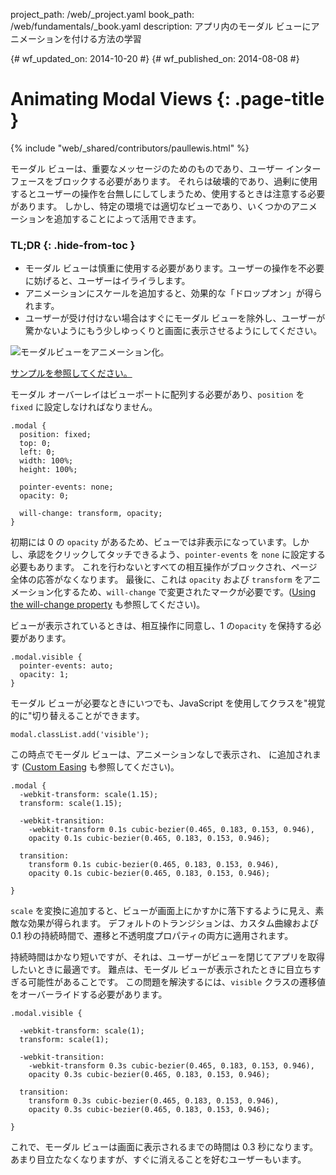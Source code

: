 project_path: /web/_project.yaml
book_path: /web/fundamentals/_book.yaml
description: アプリ内のモーダル ビューにアニメーションを付ける方法の学習


{# wf_updated_on: 2014-10-20 #}
{# wf_published_on: 2014-08-08 #}

# Animating Modal Views {: .page-title }

{% include "web/_shared/contributors/paullewis.html" %}


モーダル ビューは、重要なメッセージのためのものであり、ユーザー インターフェースをブロックする必要があります。 それらは破壊的であり、過剰に使用するとユーザーの操作を台無しにしてしまうため、使用するときは注意する必要があります。 しかし、特定の環境では適切なビューであり、いくつかのアニメーションを追加することによって活用できます。

### TL;DR {: .hide-from-toc }
- モーダル ビューは慎重に使用する必要があります。ユーザーの操作を不必要に妨げると、ユーザーはイライラします。
- アニメーションにスケールを追加すると、効果的な「ドロップオン」が得られます。
- ユーザーが受け付けない場合はすぐにモーダル ビューを除外し、ユーザーが驚かないようにもう少しゆっくりと画面に表示させるようにしてください。


<img src="images/dont-press.gif" alt="モーダルビューをアニメーション化。" />

<a href="https://googlesamples.github.io/web-fundamentals/fundamentals/design-and-ui/animations/modal-view-animation.html">サンプルを参照してください。</a>

モーダル オーバーレイはビューポートに配列する必要があり、`position` を `fixed` に設定しなければなりません。


    .modal {
      position: fixed;
      top: 0;
      left: 0;
      width: 100%;
      height: 100%;
    
      pointer-events: none;
      opacity: 0;
    
      will-change: transform, opacity;
    }
    

初期には 0 の `opacity` があるため、ビューでは非表示になっています。しかし、承認をクリックしてタッチできるよう、`pointer-events` を `none` に設定する必要もあります。 これを行わないとすべての相互操作がブロックされ、ページ全体の応答がなくなります。 最後に、これは `opacity` および `transform` をアニメーション化するため、`will-change` で変更されたマークが必要です。([Using the will-change property](/web/fundamentals/design-and-ui/animations/animations-and-performance#using-the-will-change-property) も参照してください)。

ビューが表示されているときは、相互操作に同意し、1 の`opacity` を保持する必要があります。


    .modal.visible {
      pointer-events: auto;
      opacity: 1;
    }
    

モーダル ビューが必要なときにいつでも、JavaScript を使用してクラスを"視覚的に"切り替えることができます。


    modal.classList.add('visible');
    

この時点でモーダル ビューは、アニメーションなしで表示され、
に追加されます ([Custom Easing](/web/fundamentals/design-and-ui/animations/custom-easing) も参照してください)。


    .modal {
      -webkit-transform: scale(1.15);
      transform: scale(1.15);
    
      -webkit-transition:
        -webkit-transform 0.1s cubic-bezier(0.465, 0.183, 0.153, 0.946),
        opacity 0.1s cubic-bezier(0.465, 0.183, 0.153, 0.946);
    
      transition:
        transform 0.1s cubic-bezier(0.465, 0.183, 0.153, 0.946),
        opacity 0.1s cubic-bezier(0.465, 0.183, 0.153, 0.946);
    
    }
    

`scale` を変換に追加すると、ビューが画面上にかすかに落下するように見え、素敵な効果が得られます。 デフォルトのトランジションは、カスタム曲線および 0.1 秒の持続時間で、遷移と不透明度プロパティの両方に適用されます。

持続時間はかなり短いですが、それは、ユーザーがビューを閉じてアプリを取得したいときに最適です。 難点は、モーダル ビューが表示されたときに目立ちすぎる可能性があることです。 この問題を解決するには、`visible` クラスの遷移値をオーバーライドする必要があります。


    .modal.visible {
    
      -webkit-transform: scale(1);
      transform: scale(1);
    
      -webkit-transition:
        -webkit-transform 0.3s cubic-bezier(0.465, 0.183, 0.153, 0.946),
        opacity 0.3s cubic-bezier(0.465, 0.183, 0.153, 0.946);
    
      transition:
        transform 0.3s cubic-bezier(0.465, 0.183, 0.153, 0.946),
        opacity 0.3s cubic-bezier(0.465, 0.183, 0.153, 0.946);
    
    }
    

これで、モーダル ビューは画面に表示されるまでの時間は 0.3 秒になります。あまり目立たなくなりますが、すぐに消えることを好むユーザーもいます。




